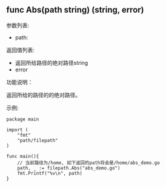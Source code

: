 ## func Abs(path string) (string, error)

参数列表:

- path: 

返回值列表:

- 返回所给路径的绝对路径string 
- error

功能说明：

返回所给的路径的的绝对路径。

示例:

    package main

    import (
        "fmt"
        "path/filepath"
    )

    func main(){
        // 当前路径为/home, 如下返回的path将会是/home/abs_demo.go
        path, _ := filepath.Abs("abs_demo.go")
        fmt.Printf("%v\n", path)
    }


